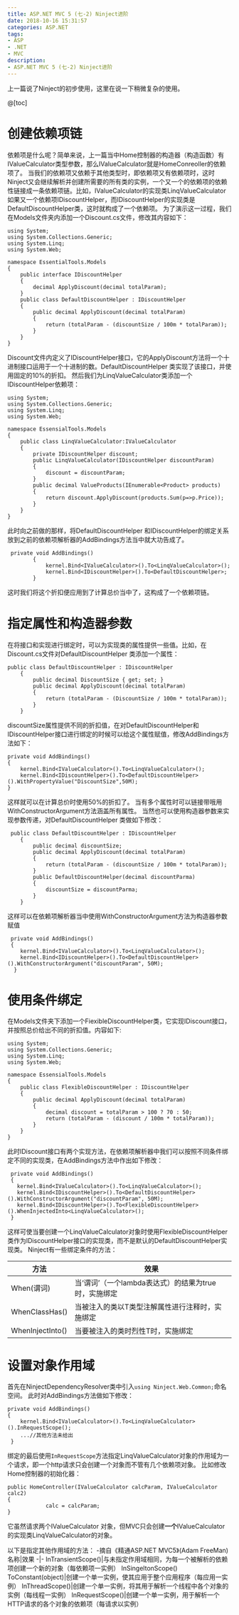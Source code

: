 ```yaml
---
title: ASP.NET MVC 5 (七-2) Ninject进阶
date: 2018-10-16 15:31:57
categories: ASP.NET
tags:
- ASP
- .NET
- MVC
description:
- ASP.NET MVC 5 (七-2) Ninject进阶
---
```

上一篇说了Ninject的初步使用，这里在说一下稍微复杂的使用。

@[toc]
# 创建依赖项链
依赖项是什么呢？简单来说，上一篇当中Home控制器的构造器（构造函数）有IValueCalculator类型参数，那么IValueCalculator就是HomeConreoller的依赖项了。
当我们的依赖项又依赖于其他类型时，即依赖项又有依赖项时，这时Ninject又会继续解析并创建所需要的所有类的实例，一个又一个的依赖项的依赖性链接成一条依赖项链。比如，IValueCalculator的实现类LinqValueCalculator如果又一个依赖项IDiscountHelper，而IDiscountHelper的实现类是DefaultDiscountHelper类，这时就构成了一个依赖项。
为了演示这一过程，我们在Models文件夹内添加一个Discount.cs文件，修改其内容如下：

	using System;
	using System.Collections.Generic;
	using System.Linq;
	using System.Web;
	
	namespace EssentialTools.Models
	{
	    public interface IDiscountHelper
	    {
	        decimal ApplyDiscount(decimal totalParam);
	    }
	    public class DefaultDiscountHelper : IDiscountHelper
	    {
	        public decimal ApplyDiscount(decimal totalParam)
	        {
	            return (totalParam - (discountSize / 100m * totalParam));
	        }
	    }
	}
Discount文件内定义了IDiscountHelper接口，它的ApplyDiscount方法将一个十进制接口运用于一个十进制的数。DefaultDiscountHelper 类实现了该接口，并使用固定的10%的折扣。
然后我们为LinqValueCalculator类添加一个IDiscountHelper依赖项：

	using System;
	using System.Collections.Generic;
	using System.Linq;
	using System.Web;
	
	namespace EssensialTools.Models
	{
	    public class LinqValueCalculator:IValueCalculator
	    {
	        private IDiscountHelper discount;
	        public LinqValueCalculator(IDiscountHelper discountParam)
	        {
	            discount = discountParam;
	        }
	        public decimal ValueProducts(IEnumerable<Product> products)
	        {
	            return discount.ApplyDiscount(products.Sum(p=>p.Price));
	        }
	    }
	}
此时向之前做的那样，将DefaultDiscountHelper 和IDiscountHelper的绑定关系放到之前的依赖项解析器的AddBindings方法当中就大功告成了。

	 private void AddBindings()
	        {
	            kernel.Bind<IValueCalculator>().To<LinqValueCalculator>();
	            kernel.Bind<IDiscountHelper>().To<DefaultDiscountHelper>;
	        }
这时我们将这个折扣便应用到了计算总价当中了，这构成了一个依赖项链。
# 指定属性和构造器参数
在将接口和实现进行绑定时，可以为实现类的属性提供一些值。比如，在Discount.cs文件对DefaultDiscountHelper 类添加一个属性：

	public class DefaultDiscountHelper : IDiscountHelper
	    {
	        public decimal DiscountSize { get; set; }
	        public decimal ApplyDiscount(decimal totalParam)
	        {
	            return (totalParam - (DiscountSize / 100m * totalParam));
	        }
	    }
discountSize属性提供不同的折扣值，在对DefaultDiscountHelper和IDiscountHelper接口进行绑定的时候可以给这个属性赋值，修改AddBindings方法如下：

	private void AddBindings()
	{
		kernel.Bind<IValueCalculator>().To<LinqValueCalculator>();
		kernel.Bind<IDiscountHelper>().To<DefaultDiscountHelper>().WithPropertyValue("DiscountSize",50M);
	}
这样就可以在计算总价时使用50%的折扣了。
当有多个属性时可以链接带哦用WithConstructorArgument方法涵盖所有属性。
当然也可以使用构造器参数来实现参数传递，对DefaultDiscountHelper 类做如下修改：
	
	 public class DefaultDiscountHelper : IDiscountHelper
	    {
	        public decimal discountSize;
	        public decimal ApplyDiscount(decimal totalParam)
	        {
		        return (totalParam - (discountSize / 100m * totalParam));
	        }
	        public DefaultDiscountHelper(decimal discountParma)
	        {
	            discountSize = discountParma;
	        }
	    }
这样可以在依赖项解析器当中使用WithConstructorArgument方法为构造器参数赋值

	 private void AddBindings()
	 {
	    kernel.Bind<IValueCalculator>().To<LinqValueCalculator>();
		kernel.Bind<IDiscountHelper>().To<DefaultDiscountHelper>().WithConstructorArgument("discountParam", 50M);
	  }
# 使用条件绑定
在Models文件夹下添加一个FiexibleDiscountHelper类，它实现IDiscount接口，并按照总价给出不同的折扣值。内容如下:

	using System;
	using System.Collections.Generic;
	using System.Linq;
	using System.Web;
	
	namespace EssensialTools.Models
	{
	    public class FlexibleDiscountHelper : IDiscountHelper
	    {
	        public decimal ApplyDiscount(decimal totalParam)
	        {
	            decimal discount = totalParam > 100 ? 70 : 50;
	            return (totalParam - (discount / 100m * totalParam));
	        }
	    }
	}
此时IDiscount接口有两个实现方法，在依赖项解析器中我们可以按照不同条件绑定不同的实现类，在AddBindings方法中作出如下修改：

	 private void AddBindings()
	 {
	   kernel.Bind<IValueCalculator>().To<LinqValueCalculator>();
	   kernel.Bind<IDiscountHelper>().To<DefaultDiscountHelper>().WithConstructorArgument("discountParam", 50M);
	   kernel.Bind<IDiscountHelper>().To<FlexibleDiscountHelper>().WhenInjectedInto<LinqValueCalculator>();
	 }
这样可使当要创建一个LinqValueCalculator对象时使用FlexibleDiscountHelper类作为IDiscountHelper接口的实现类，而不是默认的DefaultDiscountHelper实现类。
Ninject有一些绑定条件的方法：

方法|效果
-|-
When(谓词)|当‘谓词’（一个lambda表达式）的结果为true时，实施绑定
WhenClassHas<T>()|当被注入的类以T类型注解属性进行注释时，实施绑定
WhenInjectInto<T>()|当要被注入的类时烈性T时，实施绑定

# 设置对象作用域
首先在NinjectDependencyResolver类中引入`using Ninject.Web.Common;`命名空间。
此时对AddBindings方法做如下修改：

	private void AddBindings()
	{
	    kernel.Bind<IValueCalculator>().To<LinqValueCalculator>().InRequestScope();
	    ...//其他方法未给出
	 }

绑定的最后使用`InRequestScope`方法指定LinqValueCalculator对象的作用域为一个请求，即一个http请求只会创建一个对象而不管有几个依赖项对象。
比如修改Home控制器的初始化器：

	public HomeController(IValueCalculator calcParam, IValueCalculator calc2)
	{
	            calc = calcParam;
	}
它虽然请求两个IValueCalculator 对象，但MVC只会创建**一个**IValueCalculator 的实现类LinqValueCalculator的对象。

以下是指定其他作用域的方法：
-摘自《精通ASP.NET MVC5》(Adam FreeMan)
名称|效果
-|-
InTransientScope()|与未指定作用域相同，为每一个被解析的依赖项创建一个新的对象（每依赖项一实例）
InSingeltonScope()<br/>ToConstant(object)|创建一个单一实例，使其应用于整个应用程序（每应用一实例）
InThreadScope()|创建一个单一实例，将其用于解析一个线程中各个对象的实例（每线程一实例）
InRequestScope()|创建一个单一实例，用于解析一个HTTP请求的各个对象的依赖项（每请求以实例）
